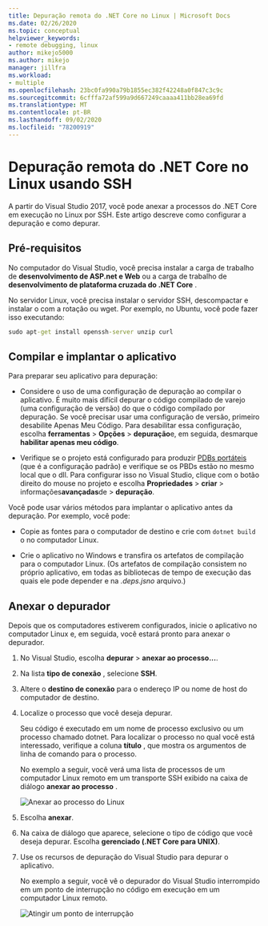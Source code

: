 ```yaml
---
title: Depuração remota do .NET Core no Linux | Microsoft Docs
ms.date: 02/26/2020
ms.topic: conceptual
helpviewer_keywords:
- remote debugging, linux
author: mikejo5000
ms.author: mikejo
manager: jillfra
ms.workload:
- multiple
ms.openlocfilehash: 23bc0fa990a79b1855ec382f42248a0f847c3c9c
ms.sourcegitcommit: 6cfffa72af599a9d667249caaaa411bb28ea69fd
ms.translationtype: MT
ms.contentlocale: pt-BR
ms.lasthandoff: 09/02/2020
ms.locfileid: "78200919"
---
```

# <a name="remote-debug-net-core-on-linux-using-ssh"></a>Depuração remota do .NET Core no Linux usando SSH

A partir do Visual Studio 2017, você pode anexar a processos do .NET Core em execução no Linux por SSH. Este artigo descreve como configurar a depuração e como depurar.

## <a name="prerequisites"></a>Pré-requisitos

No computador do Visual Studio, você precisa instalar a carga de trabalho de **desenvolvimento de ASP.net e Web** ou a carga de trabalho de **desenvolvimento de plataforma cruzada do .NET Core** .

No servidor Linux, você precisa instalar o servidor SSH, descompactar e instalar o com a rotação ou wget. Por exemplo, no Ubuntu, você pode fazer isso executando:

``` cmd
sudo apt-get install openssh-server unzip curl
```

## <a name="build-and-deploy-the-application"></a>Compilar e implantar o aplicativo

Para preparar seu aplicativo para depuração:

- Considere o uso de uma configuração de depuração ao compilar o aplicativo. É muito mais difícil depurar o código compilado de varejo (uma configuração de versão) do que o código compilado por depuração. Se você precisar usar uma configuração de versão, primeiro desabilite Apenas Meu Código. Para desabilitar essa configuração, escolha **ferramentas**  >  **Opções**  >  **depuração**e, em seguida, desmarque **habilitar apenas meu código**.

- Verifique se o projeto está configurado para produzir [PDBs portáteis](https://github.com/OmniSharp/omnisharp-vscode/wiki/Portable-PDBs) (que é a configuração padrão) e verifique se os PBDs estão no mesmo local que o dll. Para configurar isso no Visual Studio, clique com o botão direito do mouse no projeto e escolha **Propriedades**  >  **criar**  >  informações**avançadas**de  >  **depuração**.

Você pode usar vários métodos para implantar o aplicativo antes da depuração. Por exemplo, você pode:

- Copie as fontes para o computador de destino e crie com ```dotnet build``` o no computador Linux.

- Crie o aplicativo no Windows e transfira os artefatos de compilação para o computador Linux. (Os artefatos de compilação consistem no próprio aplicativo, em todas as bibliotecas de tempo de execução das quais ele pode depender e na *.deps.jsno* arquivo.)

## <a name="attach-the-debugger"></a>Anexar o depurador

Depois que os computadores estiverem configurados, inicie o aplicativo no computador Linux e, em seguida, você estará pronto para anexar o depurador.

1. No Visual Studio, escolha **depurar**  >  **anexar ao processo...**.

1. Na lista **tipo de conexão** , selecione **SSH**.

1. Altere o **destino de conexão** para o endereço IP ou nome de host do computador de destino.

1. Localize o processo que você deseja depurar.

   Seu código é executado em um nome de processo exclusivo ou um processo chamado dotnet. Para localizar o processo no qual você está interessado, verifique a coluna **título** , que mostra os argumentos de linha de comando para o processo.

   No exemplo a seguir, você verá uma lista de processos de um computador Linux remoto em um transporte SSH exibido na caixa de diálogo **anexar ao processo** .

   ![Anexar ao processo do Linux](media/remote-debug-linux-over-ssh-attach.png)

1. Escolha **anexar**.

1. Na caixa de diálogo que aparece, selecione o tipo de código que você deseja depurar. Escolha **gerenciado (.NET Core para UNIX)**.

1. Use os recursos de depuração do Visual Studio para depurar o aplicativo.

   No exemplo a seguir, você vê o depurador do Visual Studio interrompido em um ponto de interrupção no código em execução em um computador Linux remoto.

   ![Atingir um ponto de interrupção](media/remote-debug-linux-over-ssh-hit-breakpoint.png)